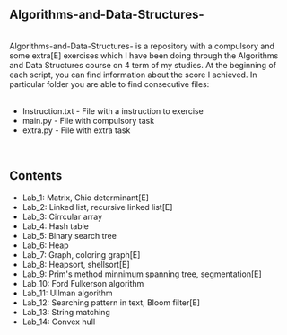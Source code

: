 ## Algorithms-and-Data-Structures-
<br>
Algorithms-and-Data-Structures- is a repository with a compulsory and some extra[E] exercises which I have been doing through the Algorithms and Data Structures course on 4 term of my studies. At the beginning of each script, you can find information about the score I achieved. In particular folder you are able to find consecutive files:
<br>
<br>

- Instruction.txt - File with a instruction to exercise
- main.py - File with compulsory task
- extra.py - File with extra task
<br>

## Contents

- Lab_1: Matrix, Chio determinant[E]
- Lab_2: Linked list, recursive linked list[E]
- Lab_3: Cirrcular array
- Lab_4: Hash table
- Lab_5: Binary search tree
- Lab_6: Heap
- Lab_7: Graph, coloring graph[E]
- Lab_8: Heapsort, shellsort[E]
- Lab_9: Prim's method minnimum spanning tree, segmentation[E]
- Lab_10: Ford Fulkerson algorithm
- Lab_11: Ullman algorithm
- Lab_12: Searching pattern in text, Bloom filter[E]
- Lab_13: String matching
- Lab_14: Convex hull
